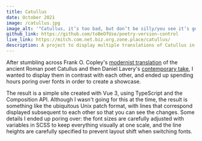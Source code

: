 ```yaml
---
title: Catullus
date: October 2021
image: /catullus.jpg
image_alt: '"Catullus, it’s too bad, but don’t be silly/you see it’s gone; well, gone is gone, that’s all" in normal text. "[A deep shuddering inhale] My new thing is infinite resignation./I’m extremely reserved now, and just, I hold everything loosely" in text that''s fading as it gets further from the mouse cursor.'
github_link: https://github.com/toBeOfUse/poetry-version-control
live_link: https://mitch.com.net.biz.org.zone.place/catullus/
description: A project to display multiple translations of Catullus in stylized contrast.
---
```


After stumbling across Frank O. Copley's [modernist translation](https://www.google.com/books/edition/_/7OFnjgEACAAJ?hl=en) of the ancient Roman poet Catullus and then Daniel Lavery's [contemporary take](https://www.thechatner.com/p/dirtbag-catullus), I wanted to display them in contrast with each other, and ended up spending hours poring over fonts in order to create a showcase.

The result is a simple site created with Vue 3, using TypeScript and the Composition API. Although I wasn't going for this at the time, the result is something like the ubiquitous Unix patch format, with lines that correspond displayed subsequent to each other so that you can see the changes. Some details I ended up poring over: the font sizes are carefully adjusted with variables in SCSS to keep everything visually at one scale, and the line heights are carefully specified to prevent layout shift when switching fonts.

